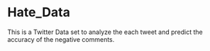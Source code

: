 # Hate_Data
This is a Twitter Data set to analyze the each tweet and predict the accuracy of the negative comments.
